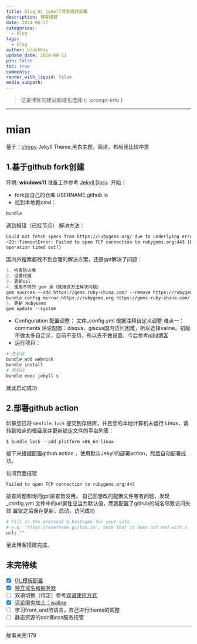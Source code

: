 ```yaml
---
title: blog_01_jykell博客搭建部署
description: 博客搭建
date: 2024-06-27
categories:
  - blog
tags:
  - blog
auther: blackbzy
update_date: 2024-08-11
pin: false
toc: true
comments: 
render_with_liquid: false
media_subpath: 
---
```


> 记录博客的建站和域名选择
{: .prompt-info }

---
# mian
基于：[chirpy](https://chirpy.cotes.page/) Jekyll Theme,黑白主题，简洁，布局我比较中意
## 1.基于github fork创建
环境: **windows11** 
准备工作参考 [Jekyll Docs](https://jekyllrb.com/docs/installation/) 
开始：
- fork出自己的仓库 USERNAME.github.io
- 拉到本地跑cmd：
```sh
bundle
```

遇到报错（已挂节点）
解决方法：
```sh
Could not fetch specs from https://rubygems.org/ due to underlying error
<IO::TimeoutError: Failed to open TCP connection to rubygems.org:443 (Blocking
operation timed out!) 
```
国内外搜索都找不到合理的解决方案，还是gpt解决了问题：
```markdown
1. 检查防火墙
2. 设置代理
3. 更新ssl
4. 使用不同的 gem 源（使用该方法解决问题）
gem sources --add https://gems.ruby-china.com/ --remove https://rubygems.org/
bundle config mirror.https://rubygems.org https://gems.ruby-china.com/
5. 更新 RubyGems
gem update --system
```
- Configuration 配置调整： 
文件_config.yml 根据注释自定义调整
难点一：
comments 评论配置：disqus、giscus国内访问困难，所以选择valine。初版不做太多自定义，目前不支持，所以先不做设置，今后参考[nihil博客](https://nihil.cc/)
- 运行项目：
```sh
# 先安装
bundle add webrick
bundle install
# 再启动
bundle exec jekyll s
```
就此启动成功

## 2.部署github action
如果您已将 `Gemfile.lock` 提交到存储库，并且您的本地计算机未运行 Linux，请转到站点的根目录并更新锁定文件的平台列表：

```
$ bundle lock --add-platform x86_64-linux
```

接下来根据配置github action ，使用默认Jekyll的部署action，然后自动部署成功。

访问页面报错
```
Failed to open TCP connection to rubygems.org:443
```
排查问题和询问gpt排查皆没用。
自己回想改的配置文件哪有问题，发现_config.yml 文件中的url属性应当为默认值，而我配置了github的域名导致访问失败
置空之后保存更新，启动，访问成功
```yml
# Fill in the protocol & hostname for your site.
# e.g. 'https://username.github.io', note that it does not end with a '/'.
url: ""
```

至此博客搭建完成。

## 未完待续
- [x] [01_模板配置](/posts/blog-template)
- [x] [独立域名和服务器](/posts/blogs-domian-and-site)
- [ ] 双语切换（待定）参考[双语使用方式](https://aursus.github.io/hexo-bilingual)
- [x] [评论服务加上：waline](/posts/add-comments)
- [ ] 学习front_end的语言，自己进行theme的调整
- [ ] 静态资源的cdn和oss服务托管

---
故事未完:179
